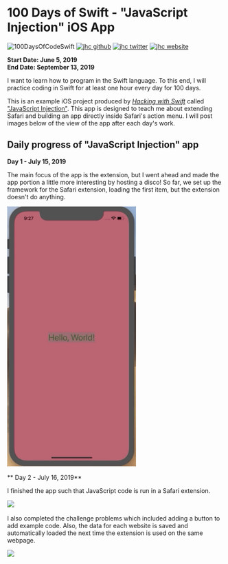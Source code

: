 # 100 Days of Swift - "JavaScript Injection" iOS App

![100DaysOfCodeSwift](https://img.shields.io/badge/100DaysOfCode-Swift-FA7343.svg?style=flat&logo=swift)
[![jhc github](https://img.shields.io/badge/GitHub-jhrcook-lightgrey.svg?style=flat&logo=github)](https://github.com/jhrcook)
[![jhc twitter](https://img.shields.io/badge/Twitter-@JoshDoesA-00aced.svg?style=flat&logo=twitter)](https://twitter.com/JoshDoesa)
[![jhc website](https://img.shields.io/badge/Website-Joshua_Cook-5087B2.svg?style=flat&logo=telegram)](https://joshuacook.netlify.com)

**Start Date: June 5, 2019  
End Date: September 13, 2019**

I want to learn how to program in the Swift language. To this end, I will practice coding in Swift for at least one hour every day for 100 days.

This is an example iOS project produced by [*Hacking with Swift*](https://www.hackingwithswift.com/read) called ["JavaScript Injection"](https://www.hackingwithswift.com/read/19/overview). This app is designed to teach me about extending Safari and building an app directly inside Safari's action menu. I will post images below of the view of the app after each day's work.

## Daily progress of "JavaScript Injection" app

**Day 1 - July 15, 2019**

The main focus of the app is the extension, but I went ahead and made the app portion a little more interesting by hosting a disco! So far, we set up the framework for the Safari extension, loading the first item, but the extension doesn't do anything.

<img src="progress_screenshots/Jul-17-2019 09-27-24.gif" width="300"/>


** Day 2 - July 16, 2019**

I finished the app such that JavaScript code is run in a Safari extension.

<img src="progress_screenshots/Jul-18-2019 09-16-36.gif" width="300"/>

I also completed the challenge problems which included adding a button to add example code. Also, the data for each website is saved and automatically loaded the next time the extension is used on the same webpage.

<img src="progress_screenshots/Jul-18-2019 09-55-18.gif" width="300"/>
